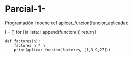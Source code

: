 # Parcial-1-
Programación l noche
def aplicar_funcion(funcion_aplicada):

l = []
for i in lista:
    l.append(funcion(i))
    return l
    
    def factores(n):
        factores n * n
        print(aplicar_funcion(factores, [1,3,9,27]))
